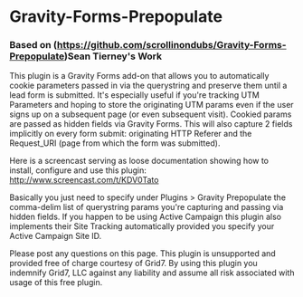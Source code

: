 # Gravity-Forms-Prepopulate
### Based on (https://github.com/scrollinondubs/Gravity-Forms-Prepopulate)Sean Tierney's Work
This plugin is a Gravity Forms add-on that allows you to automatically cookie parameters passed in via the querystring and preserve them until a lead form is submitted. It's especially useful if you're tracking UTM Parameters and hoping to store the originating UTM params even if the user signs up on a subsequent page (or even subsequent visit). Cookied params are passed as hidden fields via Gravity Forms. This will also capture 2 fields implicitly on every form submit: originating HTTP Referer and the Request_URI (page from which the form was submitted).

Here is a screencast serving as loose documentation showing how to install, configure and use this plugin: http://www.screencast.com/t/KDV0Tato

Basically you just need to specify under Plugins > Gravity Prepopulate the comma-delim list of querystring params you're capturing and passing via hidden fields. If you happen to be using Active Campaign this plugin also implements their Site Tracking automatically provided you specify your Active Campaign Site ID.

Please post any questions on this page. This plugin is unsupported and provided free of charge courtesy of Grid7. By using this plugin you indemnify Grid7, LLC against any liability and assume all risk associated with usage of this free plugin.
